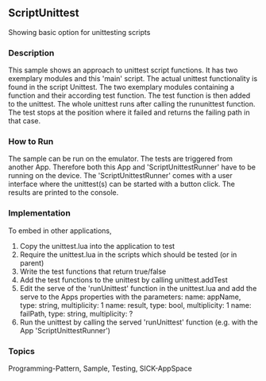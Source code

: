## ScriptUnittest
Showing basic option for unittesting scripts
### Description
This sample shows an approach to unittest script functions. 
It has two exemplary modules and this 'main' script. The actual unittest functionality 
is found in the script Unittest. The two exemplary modules containing a function and 
their according test function. The test function is then added to the unittest. 
The whole unittest runs after calling the rununittest function. 
The test stops at the position where it failed and returns the failing path in that case.
### How to Run
The sample can be run on the emulator. The tests are triggered from another App. 
Therefore both this App and 'ScriptUnittestRunner' have to be running on the device.
The 'ScriptUnittestRunner' comes with a user interface where the unittest(s) 
can be started with a button click. The results are printed to the console.
### Implementation
To embed in other applications,
1. Copy the unittest.lua into the application to test
2. Require the unittest.lua in the scripts which should be tested (or in parent)
3. Write the test functions that return true/false
4. Add the test functions to the unittest by calling unittest.addTest
5. Edit the serve of the 'runUnittest' function in the unittest.lua and add the serve to
the Apps properties with the parameters:
name: appName,  type: string, multiplicity: 1
name: result,   type: bool,   multiplicity: 1
name: failPath, type: string, multiplicity: ?
6. Run the unittest by calling the served 'runUnittest' function
(e.g. with the App 'ScriptUnittestRunner')

### Topics
Programming-Pattern, Sample, Testing, SICK-AppSpace